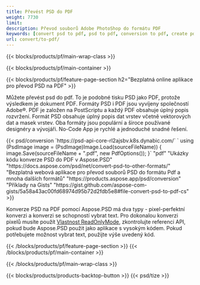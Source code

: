 ```yaml
---
title: Převést PSD do PDF
weight: 7730
limit: 
description: Převod souborů Adobe PhotoShop do formátu PDF
keywords: [convert psd to pdf, psd to pdf, conversion to pdf, create pdf from psd, print psd as pdf]
url: convert/to-pdf/
---
```


{{< blocks/products/pf/main-wrap-class >}}

{{< blocks/products/pf/main-container >}}

{{< blocks/products/pf/feature-page-section h2="Bezplatná online aplikace pro převod PSD na PDF" >}}
<p>Můžete převést psd do pdf. To je podobné tisku PSD jako PDF, protože výsledkem je dokument PDF. Formáty PSD i PDF jsou vyvíjeny společností Adobe®. PDF je založen na PostScriptu a každý PDF obsahuje úplný popis rozvržení. Formát PSD obsahuje úplný popis dat vrstev včetně vektorových dat a masek vrstev. Oba formáty jsou populární a široce používané designéry a vývojáři. No-Code App je rychlé a jednoduché snadné řešení.</p>
{{< psd/conversion `https://psd-api-core-rl2ajsbv.k8s.dynabic.com/` 
`    using (PsdImage image = (PsdImage)Image.Load(sourceFileName))
    {
        image.Save(sourceFileName + ".pdf", new PdfOptions());
    }` 
	"pdf" 
"Ukázky kódu konverze PSD do PDF v Aspose.PSD"  "https://docs.aspose.com/psd/net/convert-psd-to-other-formats/" 
"Bezplatná webová aplikace pro převod souborů PSD do formátu Pdf a mnoha dalších formátů" "https://products.aspose.app/psd/conversion" 
"Příklady na Gists" "https://gist.github.com/aspose-com-gists/5a58a43ac00fd68974d95b72d2fdb5e8#file-convert-psd-to-pdf-cs" >}}
<p>Konverze PSD na PDF pomocí Aspose.PSD má dva typy - pixel-perfektní konverzi a konverzi se schopností vybrat text. Pro dokonalou konverzi pixelů musíte použít <a href="https://reference.aspose.com/psd/net/aspose.psd.imageloadoptions/psdloadoptions/readonlymode/">Vlastnost ReadOnlyMode</a>, zkontrolujte referenci API, pokud bude Aspose.PSD použit jako aplikace s vysokým kódem. Pokud potřebujete možnost vybrat text, použijte výše uvedený kód.</p>
{{< /blocks/products/pf/feature-page-section >}}
{{< /blocks/products/pf/main-container >}}


{{< /blocks/products/pf/main-wrap-class >}}

{{< blocks/products/products-backtop-button >}}
{{< psd/tize >}}
